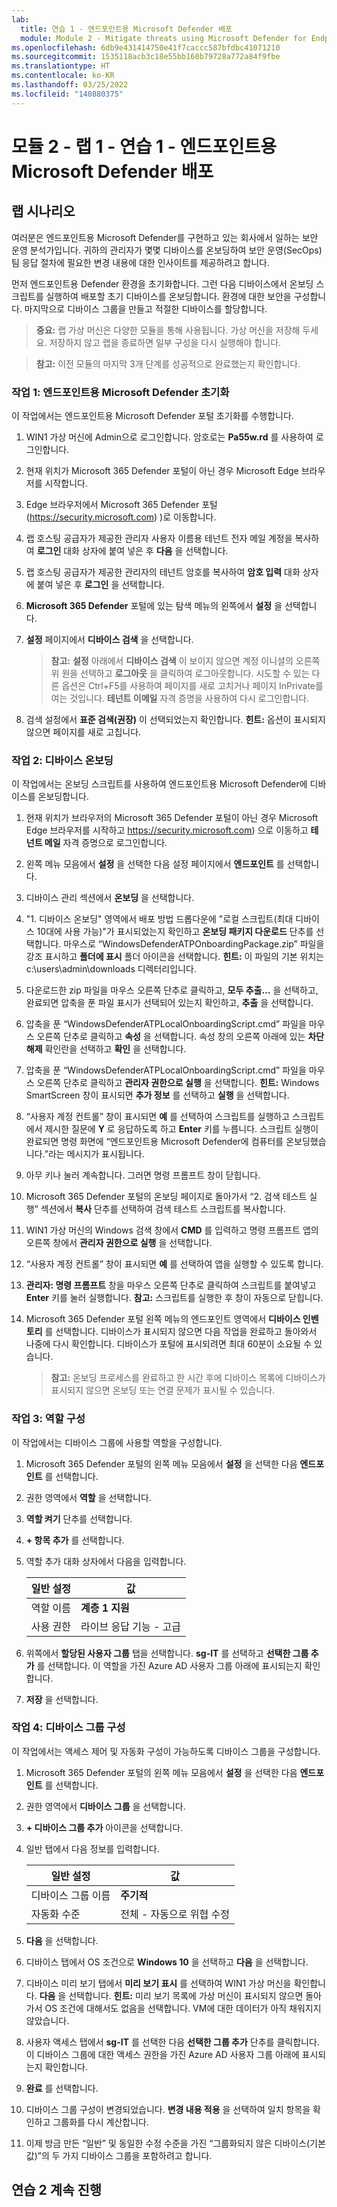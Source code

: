 ```yaml
---
lab:
  title: 연습 1 - 엔드포인트용 Microsoft Defender 배포
  module: Module 2 - Mitigate threats using Microsoft Defender for Endpoint
ms.openlocfilehash: 6db9e431414750e41f7caccc587bfdbc41071210
ms.sourcegitcommit: 1535118acb3c18e55bb160b79728a772a84f9fbe
ms.translationtype: HT
ms.contentlocale: ko-KR
ms.lasthandoff: 03/25/2022
ms.locfileid: "140880375"
---
```

# <a name="module-2---lab-1---exercise-1---deploy-microsoft-defender-for-endpoint"></a>모듈 2 - 랩 1 - 연습 1 - 엔드포인트용 Microsoft Defender 배포

## <a name="lab-scenario"></a>랩 시나리오

여러분은 엔드포인트용 Microsoft Defender를 구현하고 있는 회사에서 일하는 보안 운영 분석가입니다. 귀하의 관리자가 몇몇 디바이스를 온보딩하여 보안 운영(SecOps) 팀 응답 절차에 필요한 변경 내용에 대한 인사이트를 제공하려고 합니다.

먼저 엔드포인트용 Defender 환경을 초기화합니다. 그런 다음 디바이스에서 온보딩 스크립트를 실행하여 배포할 초기 디바이스를 온보딩합니다. 환경에 대한 보안을 구성합니다. 마지막으로 디바이스 그룹을 만들고 적절한 디바이스를 할당합니다.

>**중요:**  랩 가상 머신은 다양한 모듈을 통해 사용됩니다. 가상 머신을 저장해 두세요. 저장하지 않고 랩을 종료하면 일부 구성을 다시 실행해야 합니다.

>**참고:** 이전 모듈의 마지막 3개 단계를 성공적으로 완료했는지 확인합니다.


### <a name="task-1-initialize-microsoft-defender-for-endpoint"></a>작업 1: 엔드포인트용 Microsoft Defender 초기화

이 작업에서는 엔드포인트용 Microsoft Defender 포털 초기화를 수행합니다.

1. WIN1 가상 머신에 Admin으로 로그인합니다. 암호로는 **Pa55w.rd** 를 사용하여 로그인합니다.  

1. 현재 위치가 Microsoft 365 Defender 포털이 아닌 경우 Microsoft Edge 브라우저를 시작합니다.

1. Edge 브라우저에서 Microsoft 365 Defender 포털(https://security.microsoft.com) )로 이동합니다.

1. 랩 호스팅 공급자가 제공한 관리자 사용자 이름용 테넌트 전자 메일 계정을 복사하여 **로그인** 대화 상자에 붙여 넣은 후 **다음** 을 선택합니다.

1. 랩 호스팅 공급자가 제공한 관리자의 테넌트 암호를 복사하여 **암호 입력** 대화 상자에 붙여 넣은 후 **로그인** 을 선택합니다.

1. **Microsoft 365 Defender** 포털에 있는 탐색 메뉴의 왼쪽에서 **설정** 을 선택합니다.

1. **설정** 페이지에서 **디바이스 검색** 을 선택합니다. 

    >**참고:** **설정** 아래에서 **디바이스 검색** 이 보이지 않으면 계정 이니셜의 오른쪽 위 원을 선택하고 **로그아웃** 을 클릭하여 로그아웃합니다. 시도할 수 있는 다른 옵션은 Ctrl+F5를 사용하여 페이지를 새로 고치거나 페이지 InPrivate를 여는 것입니다. **테넌트 이메일** 자격 증명을 사용하여 다시 로그인합니다.

1. 검색 설정에서 **표준 검색(권장)** 이 선택되었는지 확인합니다. **힌트:** 옵션이 표시되지 않으면 페이지를 새로 고칩니다.


### <a name="task-2-onboard-a-device"></a>작업 2: 디바이스 온보딩

이 작업에서는 온보딩 스크립트를 사용하여 엔드포인트용 Microsoft Defender에 디바이스를 온보딩합니다.

1. 현재 위치가 브라우저의 Microsoft 365 Defender 포털이 아닌 경우 Microsoft Edge 브라우저를 시작하고 https://security.microsoft.com) 으로 이동하고 **테넌트 메일** 자격 증명으로 로그인합니다.

1. 왼쪽 메뉴 모음에서 **설정** 을 선택한 다음 설정 페이지에서 **엔드포인트** 를 선택합니다.

1. 디바이스 관리 섹션에서 **온보딩** 을 선택합니다.

1. "1. 디바이스 온보딩" 영역에서 배포 방법 드롭다운에 "로컬 스크립트(최대 디바이스 10대에 사용 가능)"가 표시되었는지 확인하고 **온보딩 패키지 다운로드** 단추를 선택합니다. 마우스로 “WindowsDefenderATPOnboardingPackage.zip” 파일을 강조 표시하고 **폴더에 표시** 폴더 아이콘을 선택합니다. **힌트:** 이 파일의 기본 위치는 c:\users\admin\downloads 디렉터리입니다.

1. 다운로드한 zip 파일을 마우스 오른쪽 단추로 클릭하고, **모두 추출...** 을 선택하고, 완료되면 압축을 푼 파일 표시가 선택되어 있는지 확인하고, **추출** 을 선택합니다.

1. 압축을 푼 “WindowsDefenderATPLocalOnboardingScript.cmd” 파일을 마우스 오른쪽 단추로 클릭하고 **속성** 을 선택합니다. 속성 창의 오른쪽 아래에 있는 **차단 해제** 확인란을 선택하고 **확인** 을 선택합니다.

1. 압축을 푼 “WindowsDefenderATPLocalOnboardingScript.cmd” 파일을 마우스 오른쪽 단추로 클릭하고 **관리자 권한으로 실행** 을 선택합니다.  **힌트:** Windows SmartScreen 창이 표시되면 **추가 정보** 를 선택하고 **실행** 을 선택합니다. 
    
1. “사용자 계정 컨트롤” 창이 표시되면 **예** 를 선택하여 스크립트를 실행하고 스크립트에서 제시한 질문에 **Y** 로 응답하도록 하고 **Enter** 키를 누릅니다. 스크립트 실행이 완료되면 명령 화면에 “엔드포인트용 Microsoft Defender에 컴퓨터를 온보딩했습니다.”라는 메시지가 표시됩니다.

1. 아무 키나 눌러 계속합니다. 그러면 명령 프롬프트 창이 닫힙니다.

1. Microsoft 365 Defender 포털의 온보딩 페이지로 돌아가서 “2. 검색 테스트 실행” 섹션에서 **복사** 단추를 선택하여 검색 테스트 스크립트를 복사합니다.  

1. WIN1 가상 머신의 Windows 검색 창에서 **CMD** 를 입력하고 명령 프롬프트 앱의 오른쪽 창에서 **관리자 권한으로 실행** 을 선택합니다. 

1. “사용자 계정 컨트롤” 창이 표시되면 **예** 를 선택하여 앱을 실행할 수 있도록 합니다. 

1. **관리자: 명령 프롬프트** 창을 마우스 오른쪽 단추로 클릭하여 스크립트를 붙여넣고 **Enter** 키를 눌러 실행합니다. **참고:** 스크립트를 실행한 후 창이 자동으로 닫힙니다.

1. Microsoft 365 Defender 포털 왼쪽 메뉴의 엔드포인트 영역에서 **디바이스 인벤토리** 를 선택합니다. 디바이스가 표시되지 않으면 다음 작업을 완료하고 돌아와서 나중에 다시 확인합니다. 디바이스가 포털에 표시되려면 최대 60분이 소요될 수 있습니다.

    >**참고:** 온보딩 프로세스를 완료하고 한 시간 후에 디바이스 목록에 디바이스가 표시되지 않으면 온보딩 또는 연결 문제가 표시될 수 있습니다.


### <a name="task-3-configure-roles"></a>작업 3: 역할 구성

이 작업에서는 디바이스 그룹에 사용할 역할을 구성합니다.

1. Microsoft 365 Defender 포털의 왼쪽 메뉴 모음에서 **설정** 을 선택한 다음 **엔드포인트** 를 선택합니다. 

1. 권한 영역에서 **역할** 을 선택합니다.

1. **역할 켜기** 단추를 선택합니다.

1. **+ 항목 추가** 를 선택합니다.

1. 역할 추가 대화 상자에서 다음을 입력합니다.

    |일반 설정|값|
    |---|---|
    |역할 이름|**계층 1 지원**|
    |사용 권한|라이브 응답 기능 - 고급|

1. 위쪽에서 **할당된 사용자 그룹** 탭을 선택합니다. **sg-IT** 를 선택하고 **선택한 그룹 추가** 를 선택합니다. 이 역할을 가진 Azure AD 사용자 그룹 아래에 표시되는지 확인합니다.

1. **저장** 을 선택합니다.


### <a name="task-4-configure-device-groups"></a>작업 4: 디바이스 그룹 구성

이 작업에서는 액세스 제어 및 자동화 구성이 가능하도록 디바이스 그룹을 구성합니다.

1. Microsoft 365 Defender 포털의 왼쪽 메뉴 모음에서 **설정** 을 선택한 다음 **엔드포인트** 를 선택합니다. 

1. 권한 영역에서 **디바이스 그룹** 을 선택합니다.

1. **+ 디바이스 그룹 추가** 아이콘을 선택합니다.

1. 일반 탭에서 다음 정보를 입력합니다.

    |일반 설정|값|
    |---|---|
    |디바이스 그룹 이름|**주기적**|
    |자동화 수준|전체 - 자동으로 위협 수정|

1. **다음** 을 선택합니다.

1. 디바이스 탭에서 OS 조건으로 **Windows 10** 을 선택하고 **다음** 을 선택합니다.

1. 디바이스 미리 보기 탭에서 **미리 보기 표시** 를 선택하여 WIN1 가상 머신을 확인합니다. **다음** 을 선택합니다. **힌트:** 미리 보기 목록에 가상 머신이 표시되지 않으면 돌아가서 OS 조건에 대해서도 없음을 선택합니다. VM에 대한 데이터가 아직 채워지지 않았습니다.

1. 사용자 액세스 탭에서 **sg-IT** 를 선택한 다음 **선택한 그룹 추가** 단추를 클릭합니다. 이 디바이스 그룹에 대한 액세스 권한을 가진 Azure AD 사용자 그룹 아래에 표시되는지 확인합니다.

1. **완료** 를 선택합니다.

1. 디바이스 그룹 구성이 변경되었습니다. **변경 내용 적용** 을 선택하여 일치 항목을 확인하고 그룹화를 다시 계산합니다.

1. 이제 방금 만든 “일반” 및 동일한 수정 수준을 가진 “그룹화되지 않은 디바이스(기본값)”의 두 가지 디바이스 그룹을 포함하려고 합니다.

## <a name="proceed-to-exercise-2"></a>연습 2 계속 진행
